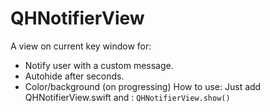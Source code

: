 # QHNotifierView
A view on current key window for:
- Notify user with a custom message.
- Autohide after seconds.
- Color/background (on progressing)
How to use:
  Just add QHNotifierView.swift and :
  `QHNotifierView.show()`

